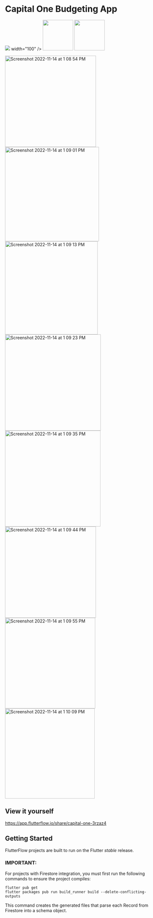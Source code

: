 # Capital One Budgeting App

<p float="left">
  <img  src="https://user-images.githubusercontent.com/114526183/201745858-7d7e1693-77fa-4d43-af23-0dab3594bb1c.png"> width="100" />
  <img src="https://user-images.githubusercontent.com/114526183/201745865-d78228bc-d510-4ef9-9e5b-5fca8786522f.png" width="100" /> 
  <img src="/img3.png" width="100" />
</p>

<img width="299" alt="Screenshot 2022-11-14 at 1 08 54 PM" src="https://user-images.githubusercontent.com/114526183/201745858-7d7e1693-77fa-4d43-af23-0dab3594bb1c.png">
<img width="309" alt="Screenshot 2022-11-14 at 1 09 01 PM" src="https://user-images.githubusercontent.com/114526183/201745865-d78228bc-d510-4ef9-9e5b-5fca8786522f.png">
<img width="305" alt="Screenshot 2022-11-14 at 1 09 13 PM" src="https://user-images.githubusercontent.com/114526183/201745875-b93682aa-d5dc-4df6-9a79-8018add4b813.png">
<img width="315" alt="Screenshot 2022-11-14 at 1 09 23 PM" src="https://user-images.githubusercontent.com/114526183/201745897-5545a75d-2280-48e2-8a2e-a421c8e2be84.png">
<img width="314" alt="Screenshot 2022-11-14 at 1 09 35 PM" src="https://user-images.githubusercontent.com/114526183/201745910-55ee0a84-eb3c-4543-9b74-7e02fe036915.png">
<img width="299" alt="Screenshot 2022-11-14 at 1 09 44 PM" src="https://user-images.githubusercontent.com/114526183/201745917-24fe27fd-853b-4caf-b374-ea3617adbe1b.png">
<img width="297" alt="Screenshot 2022-11-14 at 1 09 55 PM" src="https://user-images.githubusercontent.com/114526183/201745945-021a32b0-51a3-4142-b7cc-749e8d822d72.png">
<img width="295" alt="Screenshot 2022-11-14 at 1 10 09 PM" src="https://user-images.githubusercontent.com/114526183/201745959-c49cbcc8-5e5d-4098-a90a-5958e47aceaa.png">

## View it yourself
https://app.flutterflow.io/share/capital-one-3rzaz4


## Getting Started

FlutterFlow projects are built to run on the Flutter _stable_ release.

### IMPORTANT:

For projects with Firestore integration, you must first run the following commands to ensure the project compiles:

```
flutter pub get
flutter packages pub run build_runner build --delete-conflicting-outputs
```

This command creates the generated files that parse each Record from Firestore into a schema object.



